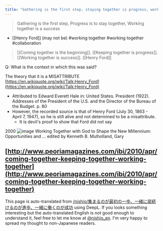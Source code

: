 ```yaml
---
title: "Gathering is the first step, staying together is progress, working together is success."
---
```


> Gathering is the first step,
> Progress is to stay together,
> Working together is a success
- [[Henry Ford]] (may not be)
#working together #working together #collaboration

> [[Coming together is the beginning]].
> [[Keeping together is progress]].
> [[Working together is success]].
[[Henry Ford]]

Q: What is the context in which this was said?

The theory that it is a MISATTRIBUTE
[https://en.wikiquote.org/wiki/Talk:Henry_Ford](https://en.wikiquote.org/wiki/Talk:Henry_Ford)
- Attributed to Edward Everett Hale in: United States. President (1922). Addresses of the President of the U.S. and the Director of the Bureau of the Budget. p. 80
- However, the recorded source is that of Henry Ford (July 30, 1863 - April 7, 1947), so he is still alive and not determined to be a misattribute.
    - It is devil's proof to show that Ford did not say

2000
![image](https://gyazo.com/7921153bfa77368889a42deb4f35520c/thumb/1000)
Working Together with God to Shape the New Millennium: Opportunities and ...
edited by Kenneth B. Mulholland, Gary

[http://www.peoriamagazines.com/ibi/2010/apr/coming-together-keeping-together-working-together](http://www.peoriamagazines.com/ibi/2010/apr/coming-together-keeping-together-working-together)
---
This page is auto-translated from [/nishio/集まるのが最初の一歩、一緒に居続けるのが進歩、一緒に働くのが成功](https://scrapbox.io/nishio/集まるのが最初の一歩、一緒に居続けるのが進歩、一緒に働くのが成功) using DeepL. If you looks something interesting but the auto-translated English is not good enough to understand it, feel free to let me know at [@nishio_en](https://twitter.com/nishio_en). I'm very happy to spread my thought to non-Japanese readers.